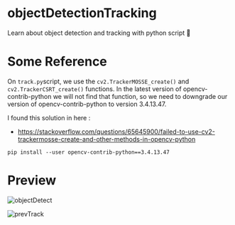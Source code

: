 # objectDetectionTracking
Learn about object detection and tracking with python script 👀

# Some Reference

On `track.py`script, we use the `cv2.TrackerMOSSE_create()` and `cv2.TrackerCSRT_create()` functions. In the latest version of opencv-contrib-python we will not find that function, so we need to downgrade our version of opencv-contrib-python to version 3.4.13.47.

I found this solution in here : 
- https://stackoverflow.com/questions/65645900/failed-to-use-cv2-trackermosse-create-and-other-methods-in-opencv-python

```
pip install --user opencv-contrib-python==3.4.13.47
```

# Preview

![objectDetect](https://user-images.githubusercontent.com/99522867/165229017-6279a02b-5e14-4949-8dec-4583d85514c5.gif)

![prevTrack](https://user-images.githubusercontent.com/99522867/165406073-25790f10-835d-4a2a-a5ea-223edc7c1264.gif)
